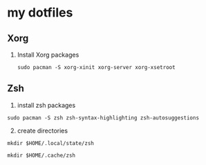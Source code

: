 # my dotfiles

## Xorg

1. Install Xorg packages

    `sudo pacman -S xorg-xinit xorg-server xorg-xsetroot`

## Zsh

1. install zsh packages
  
  `sudo pacman -S zsh zsh-syntax-highlighting zsh-autosuggestions`

2. create directories

  `mkdir $HOME/.local/state/zsh`

  `mkdir $HOME/.cache/zsh`
